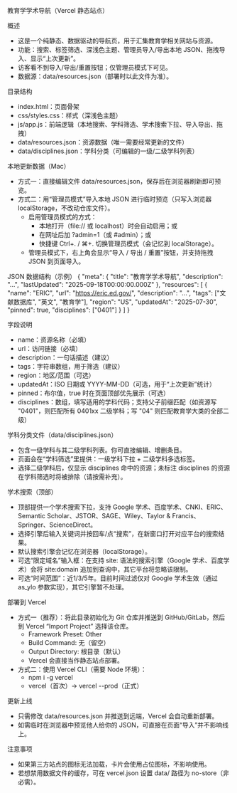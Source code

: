 教育学学术导航（Vercel 静态站点）

概述
- 这是一个纯静态、数据驱动的导航页，用于汇集教育学相关网站与资源。
- 功能：搜索、标签筛选、深浅色主题、管理员导入/导出本地 JSON、拖拽导入、显示“上次更新”。
- 访客看不到导入/导出/重置按钮；仅管理员模式下可见。
- 数据源：data/resources.json（部署时以此文件为准）。

目录结构
- index.html：页面骨架
- css/styles.css：样式（深浅色主题）
- js/app.js：前端逻辑（本地搜索、学科筛选、学术搜索下拉、导入导出、拖拽）
- data/resources.json：资源数据（唯一需要经常更新的文件）
- data/disciplines.json：学科分类（可编辑的一级/二级学科列表）

本地更新数据（Mac）
- 方式一：直接编辑文件 data/resources.json，保存后在浏览器刷新即可预览。
- 方式二：用“管理员模式”导入本地 JSON 进行临时预览（只写入浏览器 localStorage，不改动仓库文件）。
  - 启用管理员模式的方式：
    - 本地打开（file:// 或 localhost）时会自动启用；或
    - 在网址后加 ?admin=1（或 #admin）；或
    - 快捷键 Ctrl+. / ⌘+. 切换管理员模式（会记忆到 localStorage）。
  - 管理员模式下，右上角会显示“导入 / 导出 / 重置”按钮，并支持拖拽 JSON 到页面导入。

JSON 数据结构（示例）
{
  "meta": {
    "title": "教育学学术导航",
    "description": "...",
    "lastUpdated": "2025-09-18T00:00:00.000Z"
  },
  "resources": [
    {
      "name": "ERIC",
      "url": "https://eric.ed.gov/",
      "description": "...",
      "tags": ["文献数据库", "英文", "教育学"],
      "region": "US",
      "updatedAt": "2025-07-30",
      "pinned": true,
      "disciplines": ["0401"]
    }
  ]
}

字段说明
- name：资源名称（必填）
- url：访问链接（必填）
- description：一句话描述（建议）
- tags：字符串数组，用于筛选（建议）
- region：地区/范围（可选）
- updatedAt：ISO 日期或 YYYY-MM-DD（可选，用于“上次更新”统计）
- pinned：布尔值，true 时在页面顶部优先展示（可选）
- disciplines：数组，填写适用的学科代码；支持父子前缀匹配（如资源写 "0401"，则匹配所有 0401xx 二级学科；写 "04" 则匹配教育学大类的全部二级）

学科分类文件（data/disciplines.json）
- 包含一级学科与其二级学科列表。你可直接编辑、增删条目。
- 页面会在“学科筛选”里提供：一级学科下拉 + 二级学科多选标签。
- 选择二级学科后，仅显示 disciplines 命中的资源；未标注 disciplines 的资源在学科筛选时将被排除（请按需补充）。

学术搜索（顶部）
- 顶部提供一个学术搜索下拉，支持 Google 学术、百度学术、CNKI、ERIC、Semantic Scholar、JSTOR、SAGE、Wiley、Taylor & Francis、Springer、ScienceDirect。
- 选择引擎后输入关键词并按回车/点“搜索”，在新窗口打开对应平台的搜索结果。
- 默认搜索引擎会记忆在浏览器（localStorage）。
- 可选“限定域名”输入框：在支持 site: 语法的搜索引擎（Google 学术、百度学术）会将 site:domain 追加到查询中，其它平台将忽略该限制。
- 可选“时间范围”：近1/3/5年。目前时间过滤仅对 Google 学术生效（通过 as_ylo 参数实现），其它引擎暂不处理。

部署到 Vercel
- 方式一（推荐）：将此目录初始化为 Git 仓库并推送到 GitHub/GitLab，然后到 Vercel “Import Project” 选择该仓库。
  - Framework Preset: Other
  - Build Command: 无（留空）
  - Output Directory: 根目录（默认）
  - Vercel 会直接当作静态站点部署。
- 方式二：使用 Vercel CLI（需要 Node 环境）：
  - npm i -g vercel
  - vercel（首次）→ vercel --prod（正式）

更新上线
- 只需修改 data/resources.json 并推送到远端，Vercel 会自动重新部署。
- 如需临时在浏览器中预览他人给你的 JSON，可直接在页面“导入”并不影响线上。

注意事项
- 如果第三方站点的图标无法加载，卡片会使用占位图标，不影响使用。
- 若想禁用数据文件的缓存，可在 vercel.json 设置 data/ 路径为 no-store（非必需）。
